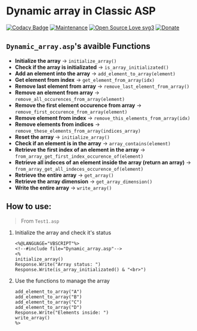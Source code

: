 # Dynamic array in Classic ASP

[![Codacy Badge](https://app.codacy.com/project/badge/Grade/5fb4b710ca5c4dfd88a883944af2dac3)](https://app.codacy.com/gh/R0mb0/Dynamic_array_classic_asp/dashboard?utm_source=gh&utm_medium=referral&utm_content=&utm_campaign=Badge_grade)
[![Maintenance](https://img.shields.io/badge/Maintained%3F-yes-green.svg)](https://github.com/R0mb0/Dynamic_array_classic_asp)
[![Open Source Love svg3](https://badges.frapsoft.com/os/v3/open-source.svg?v=103)](https://github.com/R0mb0/Dynamic_array_classic_asp)
[![Donate](https://img.shields.io/badge/PayPal-Donate%20to%20Author-blue.svg)](http://paypal.me/R0mb0)

## `Dynamic_array.asp`'s avaible Functions

- **Initialize the array** -> `initialize_array()`
- **Check if the array is initializated** -> `is_array_initializated()`
- **Add an element into the array** -> `add_element_to_array(element)`
- **Get element from index** -> `get_element_from_array(idx)`
- **Remove last element from array** -> `remove_last_element_from_array()`
- **Remove an element from array** -> `remove_all_occurences_from_array(element)`
- **Remove the first element occurence from array** -> `remove_first_occurence_from_array(element)`
- **Remove element from index** -> `remove_this_elements_from_array(idx)`
- **Remove elements from indices** -> `remove_these_elements_from_array(indices_array)`
- **Reset the array** -> `initialize_array()`
- **Check if an element is in the array** -> `array_contains(element)`
- **Retrieve the first index of an element in the array** -> `from_array_get_first_index_occurence_of(element)`
- **Retrieve all indeces of an element inside the array (return an array)** -> `from_array_get_all_indeces_occurence_of(element)`
- **Retrieve the entire array** -> `get_array()`
- **Retrieve the array dimension** -> `get_array_dimension()`
- **Write the entire array** -> `write_array()`

## How to use: 

> From `Test1.asp`

1. Initialize the array and check it's status
   ```
   <%@LANGUAGE="VBSCRIPT"%>
   <!--#include file="Dynamic_array.asp"-->
   <%
   initialize_array()
   Response.Write("Array status: ")
   Response.Write(is_array_initializated() & "<br>")
   ```
2. Use the functions to manage the array
   ```
   add_element_to_array("A")
   add_element_to_array("B")
   add_element_to_array("C")
   add_element_to_array("D")
   Response.Write("Elements inside: ")
   write_array()
   %>
   ```
